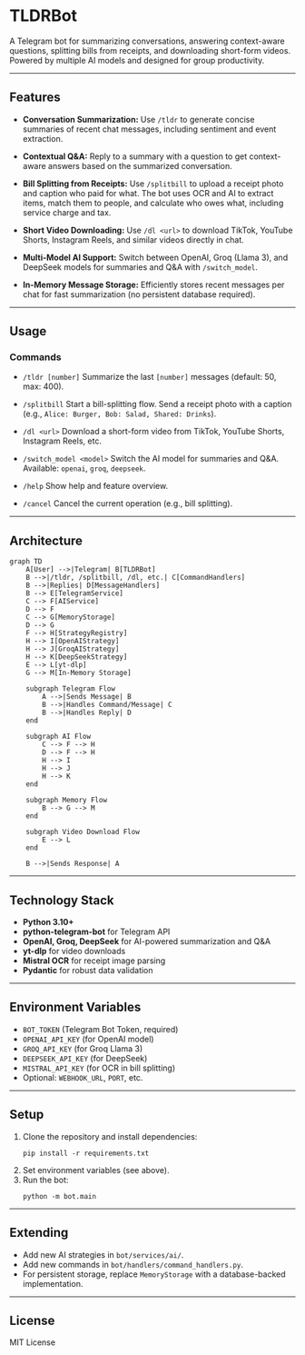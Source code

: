 # TLDRBot

A Telegram bot for summarizing conversations, answering context-aware questions, splitting bills from receipts, and downloading short-form videos. Powered by multiple AI models and designed for group productivity.

---

## Features

- **Conversation Summarization:**
  Use `/tldr` to generate concise summaries of recent chat messages, including sentiment and event extraction.

- **Contextual Q&A:**
  Reply to a summary with a question to get context-aware answers based on the summarized conversation.

- **Bill Splitting from Receipts:**
  Use `/splitbill` to upload a receipt photo and caption who paid for what. The bot uses OCR and AI to extract items, match them to people, and calculate who owes what, including service charge and tax.

- **Short Video Downloading:**
  Use `/dl <url>` to download TikTok, YouTube Shorts, Instagram Reels, and similar videos directly in chat.

- **Multi-Model AI Support:**
  Switch between OpenAI, Groq (Llama 3), and DeepSeek models for summaries and Q&A with `/switch_model`.

- **In-Memory Message Storage:**
  Efficiently stores recent messages per chat for fast summarization (no persistent database required).

---

## Usage

### Commands

- `/tldr [number]`
  Summarize the last `[number]` messages (default: 50, max: 400).

- `/splitbill`
  Start a bill-splitting flow. Send a receipt photo with a caption (e.g., `Alice: Burger, Bob: Salad, Shared: Drinks`).

- `/dl <url>`
  Download a short-form video from TikTok, YouTube Shorts, Instagram Reels, etc.

- `/switch_model <model>`
  Switch the AI model for summaries and Q&A. Available: `openai`, `groq`, `deepseek`.

- `/help`
  Show help and feature overview.

- `/cancel`
  Cancel the current operation (e.g., bill splitting).

---

## Architecture

```mermaid
graph TD
    A[User] -->|Telegram| B[TLDRBot]
    B -->|/tldr, /splitbill, /dl, etc.| C[CommandHandlers]
    B -->|Replies| D[MessageHandlers]
    B --> E[TelegramService]
    C --> F[AIService]
    D --> F
    C --> G[MemoryStorage]
    D --> G
    F --> H[StrategyRegistry]
    H --> I[OpenAIStrategy]
    H --> J[GroqAIStrategy]
    H --> K[DeepSeekStrategy]
    E --> L[yt-dlp]
    G --> M[In-Memory Storage]

    subgraph Telegram Flow
        A -->|Sends Message| B
        B -->|Handles Command/Message| C
        B -->|Handles Reply| D
    end

    subgraph AI Flow
        C --> F --> H
        D --> F --> H
        H --> I
        H --> J
        H --> K
    end

    subgraph Memory Flow
        B --> G --> M
    end

    subgraph Video Download Flow
        E --> L
    end

    B -->|Sends Response| A
```

---

## Technology Stack

- **Python 3.10+**
- **python-telegram-bot** for Telegram API
- **OpenAI, Groq, DeepSeek** for AI-powered summarization and Q&A
- **yt-dlp** for video downloads
- **Mistral OCR** for receipt image parsing
- **Pydantic** for robust data validation

---

## Environment Variables

- `BOT_TOKEN` (Telegram Bot Token, required)
- `OPENAI_API_KEY` (for OpenAI model)
- `GROQ_API_KEY` (for Groq Llama 3)
- `DEEPSEEK_API_KEY` (for DeepSeek)
- `MISTRAL_API_KEY` (for OCR in bill splitting)
- Optional: `WEBHOOK_URL`, `PORT`, etc.

---

## Setup

1. Clone the repository and install dependencies:
   ```
   pip install -r requirements.txt
   ```
2. Set environment variables (see above).
3. Run the bot:
   ```
   python -m bot.main
   ```

---

## Extending

- Add new AI strategies in `bot/services/ai/`.
- Add new commands in `bot/handlers/command_handlers.py`.
- For persistent storage, replace `MemoryStorage` with a database-backed implementation.

---

## License

MIT License
